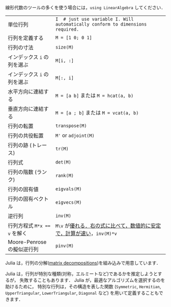 線形代数のツールの多くを使う場合には，`using LinearAlgebra` してください．

|                                |                                             |
| ------------------------------ | ------------------------------------------- |
| 単位行列        | `I  # just use variable I. Will automatically conform to dimensions required.` |
| 行列を定義する              | `M = [1 0; 0 1]`                            |
| 行列の寸法        | `size(M)`                                   |
| インデックス `i` の列を選ぶ      | `M[i, :]`                                   |
| インデックス `i` の列を選ぶ  | `M[:, i]`                                   |
| 水平方向に連結する   | `M = [a b]` または `M = hcat(a, b)`             |
| 垂直方向に連結する    | `M = [a ; b]` または `M = vcat(a, b)`           |
| 行列の転置       | `transpose(M)`                              |
| 行列の共役転置 | `M'` or `adjoint(M)`                        |
| 行列の跡 (トレース)                   | `tr(M)`                                     |
| 行列式   | `det(M)`                                    |
| 行列の階数 (ランク)       | `rank(M)`                                   |
| 行列の固有値       | `eigvals(M)`                                |
| 行列の固有ベクトル        | `eigvecs(M)`                                |
| 逆行列         | `inv(M)`                                    |
| 行列方程式 `M*x == v` を解く              | `M\v` が<a class="tooltip" href="#">優れる．<span>右の式に比べて，数値的に安定で，計算が速い</span></a>，`inv(M)*v` |
| Moore-Penrose の擬似逆行列  | `pinv(M)`                                   |

Julia は，行列の分解([matrix
decompositions](https://docs.julialang.org/en/v1.0.0/stdlib/LinearAlgebra/))を組み込みで用意しています．

Julia は，行列が特別な種類(対称，エルミートなど)であるかを推定しようとするが，
失敗することもあります．
Julia が，最適なアルゴリズムを選択するのを助けるために，
特別な行列は，その構造を表した関数 (`Symmetric`, `Hermitian`, `UpperTriangular`, `LowerTriangular`, `Diagonal` など) を用いて定義することもできます．
